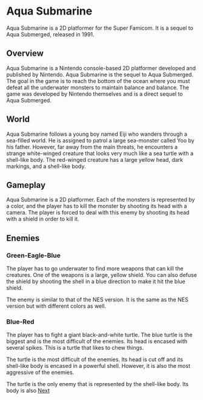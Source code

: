 # Aqua Submarine

Aqua Submarine is a 2D platformer for the Super Famicom. It is a sequel to Aqua Submerged, released in 1991.

## Overview

Aqua Submarine is a Nintendo console-based 2D platformer developed and published by Nintendo. Aqua Submarine is the sequel to Aqua Submerged. The goal in the game is to reach the bottom of the ocean where you must defeat all the underwater monsters to maintain balance and balance. The game was developed by Nintendo themselves and is a direct sequel to Aqua Submerged.

## World

Aqua Submarine follows a young boy named Eiji who wanders through a sea-filled world. He is assigned to patrol a large sea-monster called Yoo by his father. However, far away from the main threats, he encounters a strange white-winged creature that looks very much like a sea turtle with a shell-like body. The red-winged creature has a large yellow head, dark markings, and a shell-like body.

## Gameplay

Aqua Submarine is a 2D platformer. Each of the monsters is represented by a color, and the player has to kill the monster by shooting its head with a camera. The player is forced to deal with this enemy by shooting its head with a shield in order to kill it.

## Enemies

### Green-Eagle-Blue

The player has to go underwater to find more weapons that can kill the creatures. One of the weapons is a large, yellow shield. You can also defuse the shield by shooting the shell in a blue direction to make it hit the blue shield.

The enemy is similar to that of the NES version. It is the same as the NES version but with different colors as well.

### Blue-Red

The player has to fight a giant black-and-white turtle. The blue turtle is the biggest and is the most difficult of the enemies. Its head is encased with several spikes. This is a turtle that likes to chew things.

The turtle is the most difficult of the enemies. Its head is cut off and its shell-like body is encased in a powerful shell. However, it is also the most aggressive of the enemies.

The turtle is the only enemy that is represented by the shell-like body. Its body is also
[Next](64.md)